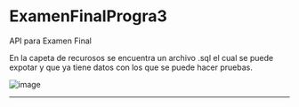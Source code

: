 # ExamenFinalProgra3
API para Examen Final

En la capeta de recurosos se encuentra un archivo .sql el cual se puede expotar y que ya tiene datos con los que se puede hacer pruebas.

![image](https://github.com/Sincal200/ExamenFinalProgra3/assets/50584963/b6bfa331-530f-4f29-9975-492088f3ce24)

------

